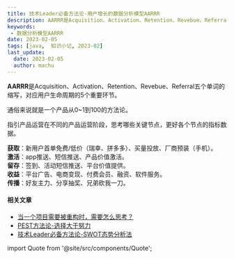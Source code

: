 ```yaml
---
title: 技术Leader必备方法论-用户增长的数据分析模型AARRR
description: AARRR是Acquisition、Activation、Retention、Revebue、Referral五个单词的缩写，对应用户生命周期的5个重要环节。
keywords:
 - 数据分析模型AARRR
date: 2023-02-05
tags: [java,  知识小记, 2023-02]
last_update:
  date: 2023-02-05
  author: machu
---
```




**AARRR**是Acquisition、Activation、Retention、Revebue、Referral五个单词的缩写，对应用户生命周期的5个重要环节。

通俗来说就是一个产品从0~1到100的方法论。

指引产品运营在不同的产品运营阶段，思考哪些关键节点，更好各个节点的指标数据。

**获取**：新用户首单免费/低价（瑞幸、拼多多）、买量投放、厂商预装（手机）。  
**激活**：app推送、短信推送、产品价值激活。  
**留存**：签到、活动短信推送、平台价值提供。  
**收益**：平台广告、电商变现、付费会员、融资、软件服务。  
**传播**：好友主力、分享抽奖、兄弟砍我一刀。  



#### 相关文章

- [当一个项目需要被重构时，需要怎么思考？](https://machu.top/docs/小记/2023-02/02当一个项目需要被重构时)
- [PEST方法论-选择大于努力](https://machu.top/docs/小记/2023-02/03PEST方法论)
- [技术Leader必备方法论-SWOT态势分析法](https://machu.top/docs/小记/2023-02/04技术Leader必备方法论-SWOT态势分析法)



import Quote from '@site/src/components/Quote';

> <Quote></Quote>

